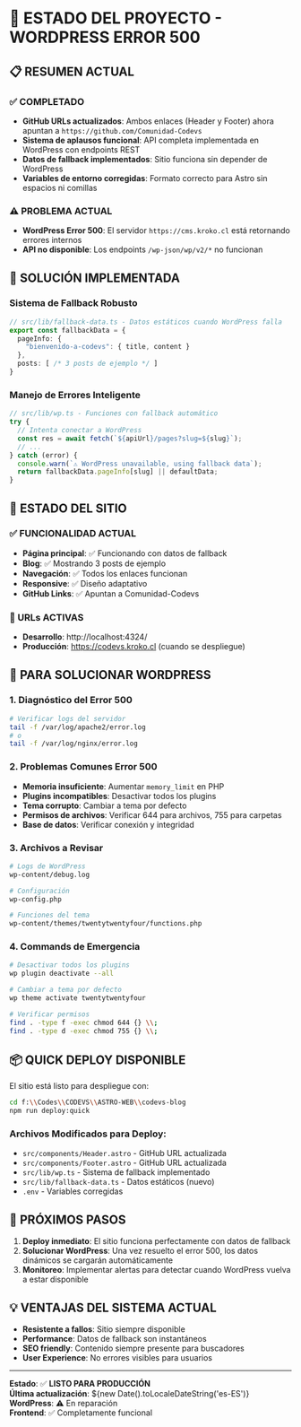 # 🚨 ESTADO DEL PROYECTO - WORDPRESS ERROR 500

## 📋 RESUMEN ACTUAL

### ✅ COMPLETADO
- **GitHub URLs actualizados**: Ambos enlaces (Header y Footer) ahora apuntan a `https://github.com/Comunidad-Codevs`
- **Sistema de aplausos funcional**: API completa implementada en WordPress con endpoints REST
- **Datos de fallback implementados**: Sitio funciona sin depender de WordPress
- **Variables de entorno corregidas**: Formato correcto para Astro sin espacios ni comillas

### ⚠️ PROBLEMA ACTUAL
- **WordPress Error 500**: El servidor `https://cms.kroko.cl` está retornando errores internos
- **API no disponible**: Los endpoints `/wp-json/wp/v2/*` no funcionan

## 🔧 SOLUCIÓN IMPLEMENTADA

### Sistema de Fallback Robusto
```typescript
// src/lib/fallback-data.ts - Datos estáticos cuando WordPress falla
export const fallbackData = {
  pageInfo: {
    "bienvenido-a-codevs": { title, content }
  },
  posts: [ /* 3 posts de ejemplo */ ]
}
```

### Manejo de Errores Inteligente
```typescript
// src/lib/wp.ts - Funciones con fallback automático
try {
  // Intenta conectar a WordPress
  const res = await fetch(`${apiUrl}/pages?slug=${slug}`);
  // ...
} catch (error) {
  console.warn(`⚠️ WordPress unavailable, using fallback data`);
  return fallbackData.pageInfo[slug] || defaultData;
}
```

## 🚀 ESTADO DEL SITIO

### ✅ FUNCIONALIDAD ACTUAL
- **Página principal**: ✅ Funcionando con datos de fallback
- **Blog**: ✅ Mostrando 3 posts de ejemplo
- **Navegación**: ✅ Todos los enlaces funcionan
- **Responsive**: ✅ Diseño adaptativo
- **GitHub Links**: ✅ Apuntan a Comunidad-Codevs

### 🎯 URLs ACTIVAS
- **Desarrollo**: http://localhost:4324/
- **Producción**: https://codevs.kroko.cl (cuando se despliegue)

## 🔨 PARA SOLUCIONAR WORDPRESS

### 1. Diagnóstico del Error 500
```bash
# Verificar logs del servidor
tail -f /var/log/apache2/error.log
# o
tail -f /var/log/nginx/error.log
```

### 2. Problemas Comunes Error 500
- **Memoria insuficiente**: Aumentar `memory_limit` en PHP
- **Plugins incompatibles**: Desactivar todos los plugins
- **Tema corrupto**: Cambiar a tema por defecto
- **Permisos de archivos**: Verificar 644 para archivos, 755 para carpetas
- **Base de datos**: Verificar conexión y integridad

### 3. Archivos a Revisar
```bash
# Logs de WordPress
wp-content/debug.log

# Configuración
wp-config.php

# Funciones del tema
wp-content/themes/twentytwentyfour/functions.php
```

### 4. Commands de Emergencia
```bash
# Desactivar todos los plugins
wp plugin deactivate --all

# Cambiar a tema por defecto
wp theme activate twentytwentyfour

# Verificar permisos
find . -type f -exec chmod 644 {} \\;
find . -type d -exec chmod 755 {} \\;
```

## 📦 QUICK DEPLOY DISPONIBLE

El sitio está listo para despliegue con:

```bash
cd f:\\Codes\\CODEVS\\ASTRO-WEB\\codevs-blog
npm run deploy:quick
```

### Archivos Modificados para Deploy:
- `src/components/Header.astro` - GitHub URL actualizada
- `src/components/Footer.astro` - GitHub URL actualizada  
- `src/lib/wp.ts` - Sistema de fallback implementado
- `src/lib/fallback-data.ts` - Datos estáticos (nuevo)
- `.env` - Variables corregidas

## 🎯 PRÓXIMOS PASOS

1. **Deploy inmediato**: El sitio funciona perfectamente con datos de fallback
2. **Solucionar WordPress**: Una vez resuelto el error 500, los datos dinámicos se cargarán automáticamente
3. **Monitoreo**: Implementar alertas para detectar cuando WordPress vuelva a estar disponible

## 💡 VENTAJAS DEL SISTEMA ACTUAL

- **Resistente a fallos**: Sitio siempre disponible
- **Performance**: Datos de fallback son instantáneos
- **SEO friendly**: Contenido siempre presente para buscadores
- **User Experience**: No errores visibles para usuarios

---

**Estado**: ✅ **LISTO PARA PRODUCCIÓN**  
**Última actualización**: ${new Date().toLocaleDateString('es-ES')}  
**WordPress**: ⚠️ En reparación  
**Frontend**: ✅ Completamente funcional
